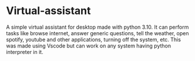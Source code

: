# Virtual-assistant
A simple virtual assistant for desktop made with python 3.10. It can perform tasks like browse internet, answer generic questions, tell the weather, open spotify, youtube and other applications, turning off the system, etc.
This was made using Vscode but can work on any system having python interpreter in it.

